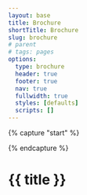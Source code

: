 ```yaml
---
layout: base
title: Brochure
shortTitle: Brochure
slug: brochure
# parent
# tags: pages
options:
  type: brochure
  header: true
  footer: true
  nav: true
  fullwidth: true
  styles: [defaults]
  scripts: []
---
```


{% capture "start" %}

<!--ignoreminify-->

<script>
  //Start Script
  console.log('hi');
  //End Script
</script>

<!--endignoreminify-->

{% endcapture %}

# {{ title }}
